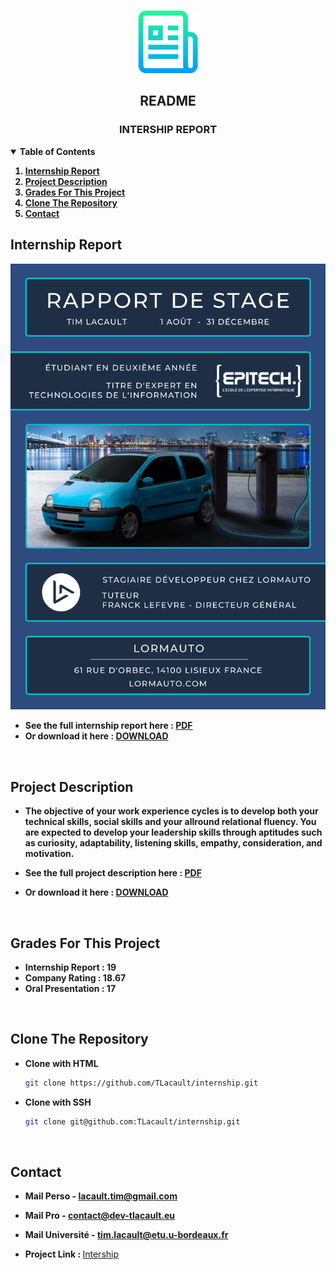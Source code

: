 <!-- PROJECT LOGO -->
<br />
<p align="center">
  <a href="https://github.com/TLacault">
    <img src="img/logo.png" width="100" height="100">
  </a>

  <h2 align="center">README</h2>
  <h3 align="center">INTERSHIP REPORT</h3>

</p>


<!-- TABLE OF CONTENTS -->
<details open="open">
  <summary><strong>Table of Contents</strong></summary>
    <strong>
      <ol>
        <li><a href="#internship-report">Internship Report</a></li>
        <li><a href="#project-description">Project Description</a></li>
        <li><a href="#grades-for-this-project">Grades For This Project</a></li>
        <li><a href="#clone-the-repository">Clone The Repository</a></li>
        <li><a href="#contact">Contact</a></li>
      </ol>
  </strong>
</details>


<!-- Internship Report -->
## Internship Report
<p align="center">
    <a href="https://github.com/TLacault">
        <img src="img/internship.png">
    </a>
</p>

* <strong>See the full internship report here : [PDF](https://github.com/TLacault/internship/blob/main/internship_report.pdf)</strong>
* <strong>Or download it here : [DOWNLOAD](https://github.com/TLacault/internship/raw/main/internship_report.pdf)</strong>

<br />

<!-- Project Description -->
## Project Description

* <strong>The objective of your work experience cycles is to develop both your technical skills, social skills and your
allround relational fluency.
You are expected to develop your leadership skills through aptitudes such as curiosity, adaptability, listening skills, empathy, consideration, and motivation.</strong>

* <strong>See the full project description here : [PDF](https://github.com/TLacault/internship/blob/main/project_description.pdf)</strong>
* <strong>Or download it here : [DOWNLOAD](https://github.com/TLacault/internship/raw/main/project_description.pdf)</strong>

<br />

<!-- Grades For This Project -->
## Grades For This Project

* <strong>Internship Report : 19</strong>
* <strong>Company Rating : 18.67</strong>
* <strong>Oral Presentation : 17</strong>

<br />

<!-- Clone The Repository -->
## Clone The Repository

* <strong>Clone with HTML</strong>
   ```sh
   git clone https://github.com/TLacault/internship.git
   ```

* <strong>Clone with SSH</strong>
   ```sh
   git clone git@github.com:TLacault/internship.git
   ```

<br />

<!-- Contact -->
## Contact

* <strong>Mail Perso - lacault.tim@gmail.com</strong>
* <strong>Mail Pro - contact@dev-tlacault.eu</strong>
* <strong>Mail Université - tim.lacault@etu.u-bordeaux.fr</strong>

* <strong>Project Link : </strong>[Intership](https://github.com/TLacault/internship)
